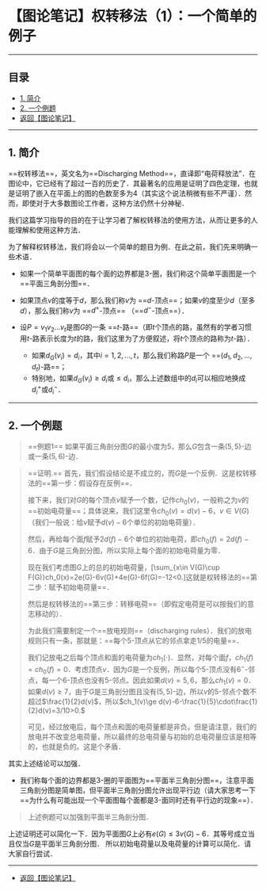 # 【图论笔记】权转移法（1）：一个简单的例子
---

## 目录

+ <a href="#1">1. 简介</a>
+ <a href="#2">2. 一个例题</a>
+ <a href="/html/notes/graph-theory/graph-theory.html"> 返回【图论笔记】 </a>

---

## <a name="1"> 1. 简介 </a>

==权转移法==，英文名为==Discharging Method==，直译即“电荷释放法”．在图论中，它已经有了超过一百的历史了．其最著名的应用是证明了四色定理，也就是证明了嵌入在平面上的图的色数至多为$4$（其实这个说法稍微有些不严谨）．然而，即使对于大多数图论工作者，这种方法仍然十分神秘．

我们这篇学习指导的目的在于让学习者了解权转移法的使用方法，从而让更多的人能理解和使用这种方法．

为了解释权转移法，我们将会以一个简单的题目为例．在此之前，我们先来明确一些术语．

+ 如果一个简单平面图的每个面的边界都是$3$-圈，我们称这个简单平面图是一个==平面三角剖分图==．

+ 如果顶点$v$的度等于$d$，那么我们称$v$为 ==$d$-顶点==；如果$v$的度至少$d$（至多$d$），那么我们称$v$为 ==$d^+$-顶点== （==$d^-$-顶点==）．
+ 设$P=v_1v_2\dots v_t$是图$G$的一条 ==$t$-路==（即$t$个顶点的路，虽然有的学者习惯用$t$-路表示长度为$t$的路，我们这里为了方便叙述，将$t$个顶点的路称为$t$-路）．
    - 如果$d_G(v_i)=d_i$，其中$i=1,2,\dots,t$，那么我们称路$P$是一个 ==$(d_1,d_2,\dots,d_t)$-路==；
    - 特别地，如果$d_G(v_i)\ge d_i$或$\le d_i$，那么上述数组中的$d_i$可以相应地换成$d_i^+$或$d_i^-$．

---

## <a name="2"> 2. 一个例题 </a>

>==例题1== 如果平面三角剖分图$G$的最小度为$5$，那么$G$包含一条$(5,5)$-边或一条$(5,6)$-边．

>==证明.== 首先，我们假设结论是不成立的，而$G$是一个反例．这是权转移法的==第一步：假设存在反例==．
>
>接下来，我们对$G$的每个顶点$v$赋予一个数，记作$ch_0(v)$，一般称之为$v$的==初始电荷量==；具体说来，我们这里令$ch_0(v)=d(v)-6$，$v\in V(G)$（我们一般说：给$v$赋予$d(v)-6$个单位的初始电荷量）．
>
>然后，再给每个面$f$赋予$2d(f)-6$个单位的初始电荷，即$ch_0(f)=2d(f)-6$．由于$G$是三角剖分图，所以实际上每个面的初始电荷量为零．
>
>现在我们考虑图$G$上的总的初始电荷量，\[\sum_{x\in V(G)\cup F(G)}ch_0(x)=2e(G)-6v(G)+4e(G)-6f(G)=-12<0.\]这就是权转移法的==第二步：赋予初始电荷量==．
>
>然后是权转移法的==第三步：转移电荷==（即假定电荷是可以按我们的意志移动的）．
>
>为此我们需要制定一个==放电规则==（discharging rules）．我们的放电规则只有一条，那就是：==每个$5$-顶点从它的邻点拿走$1/5$的电量==．
>
>我们记放电之后每个顶点和面的电荷量为$ch_1(\cdot)$．显然，对每个面$f$，$ch_1(f)=ch_0(f)=0$．考虑顶点$v$．因为$G$是一个反例，所以每个$5$-顶点没有$6^-$-邻点，每一个$6$-顶点也没有$5$-邻点。因此如果$d(v)=5,6$，那么$ch_1(v)=0$．如果$d(v)\ge7$，由于$G$是三角剖分图且没有$(5,5)$-边，所以$v$的$5$-邻点个数不超过$\frac{1}{2}d(v)$，所以$ch_1(v)\ge d(v)-6-\frac{1}{5}\cdot\frac{1}{2}d(v)=3/10>0.$
>
>可见，经过放电后，每个顶点和面的电荷量都是非负。但是请注意，我们的放电并不改变总电荷量，所以最终的总电荷量与初始的总电荷量应该是相等的，也就是负的。这是个矛盾．

其实上述结论可以加强．

+ 我们称每个面的边界都是3-圈的平面图为==平面半三角剖分图==，注意平面三角剖分图是简单图，但平面半三角剖分图允许出现平行边（请大家思考一下==为什么有可能出现一个平面图每个面都是3-面同时还有平行边的现象==）．

>上述例题可以加强到平面半三角剖分图．

上述证明还可以简化一下．因为平面图$G$上必有$e(G)\le 3v(G)-6$．其等号成立当且仅当$G$是平面半三角剖分图．
所以初始电荷量以及电荷量的计算可以简化．请大家自行尝试．

---

+ <a href="/html/notes/graph-theory/graph-theory.html"> 返回【图论笔记】 </a>